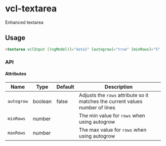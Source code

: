 # vcl-textarea

Enhanced textarea

## Usage

```html
<textarea vclInput [(ngModel)]="data1" [autogrow]="true" [minRows]="5" [maxRows]="10"></textarea>
```

### API

#### Attributes

| Name                | Type        | Default            | Description
| ------------        | ----------- | ------------------ |--------------
| `autogrow`          | boolean     | false              | Adjusts the `rows` attribute so it matches the current values number of lines
| `minRows`           | number      |                    | The min value for `rows` when using autogrow
| `maxRows`           | number      |                    | The max value for `rows` when using autogrow
